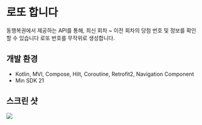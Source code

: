 # 로또 합니다

동행복권에서 제공하는 API를 통해,
최신 회차 ~ 이전 회차의 당첨 번호 및 정보를 확인할 수 있습니다
로또 번호를 무작위로 생성합니다.

## 개발 환경
- Kotlin, MVI, Compose, Hilt, Coroutine, Retrofit2, Navigation Component
- Min SDK 21

## 스크린 샷
<img src="https://user-images.githubusercontent.com/25873584/180733093-90f764ca-b85d-4e8c-abd6-241f3a67124d.png">
